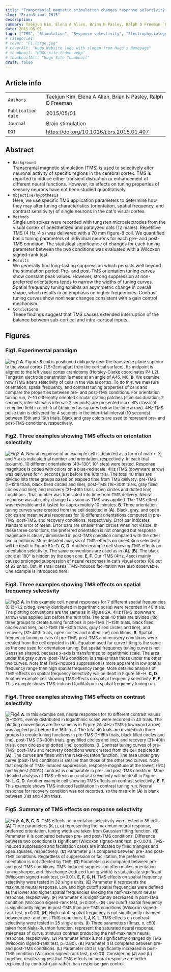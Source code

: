 ```yaml
---
title: "Transcranial magnetic stimulation changes response selectivity of neurons in the visual cortex"
slug: "BrainStimul_2015"
description: 
summary: Taekjun Kim, Elena A Allen, Brian N Pasley, Ralph D Freeman `Brain stimulation` 
date: 2015-05-01
tags: ["TMS", "Stimulation", "Response selectivity", "Electrophysiology", "Vision", "Neuroscience"]
# categories: 
# cover: "F1.large.jpg"
# coverAlt: "Hugo Website logo with slogan from Hugo's Homepage"
# thumbnail: "HUGO-site-thumb.webp"
# thumbnailAlt: "Hugo Site Thumbnail"
draft: false
---
```




## Article info
|                    |                                                             |
|--------------------|-------------------------------------------------------------|
| `Authors`          | Taekjun Kim, Elena A Allen, Brian N Pasley, Ralph D Freeman |
| `Publication date` | 2015/05/01                                                  |
| `Journal`          | Brain stimulation                                           |
| `DOI`              | https://doi.org/10.1016/j.brs.2015.01.407                   |


## Abstract
- `Background` <br>
Transcranial magnetic stimulation (TMS) is used to selectively alter neuronal activity of specific regions in the cerebral cortex. TMS is reported to induce either transient disruption or enhancement of different neural functions. However, its effects on tuning properties of sensory neurons have not been studied quantitatively.
- `Objective/hypothesis` <br>
Here, we use specific TMS application parameters to determine how they may alter tuning characteristics (orientation, spatial frequency, and contrast sensitivity) of single neurons in the cat's visual cortex.
- `Methods` <br>
Single unit spikes were recorded with tungsten microelectrodes from the visual cortex of anesthetized and paralyzed cats (12 males). Repetitive TMS (4 Hz, 4 s) was delivered with a 70 mm figure-8 coil. We quantified basic tuning parameters of individual neurons for each pre- and post-TMS condition. The statistical significance of changes for each tuning parameter between the two conditions was evaluated with a Wilcoxon signed-rank test.
- `Results` <br>
We generally find long-lasting suppression which persists well beyond the stimulation period. Pre- and post-TMS orientation tuning curves show constant peak values. However, strong suppression at non-preferred orientations tends to narrow the widths of tuning curves. Spatial frequency tuning exhibits an asymmetric change in overall shape, which results in an emphasis on higher frequencies. Contrast tuning curves show nonlinear changes consistent with a gain control mechanism.
- `Conclusions` <br>
These findings suggest that TMS causes extended interruption of the balance between sub-cortical and intra-cortical inputs.

## Figures
### Fig1. Experimental paradigm
![Fig1](Fig1.jpg)
<font size="2">
**A**. Figure-8 coil is positioned obliquely near the transverse plane superior to the visual cortex (1.5~2cm apart from the cortical surface). Its midpoint is aligned to the left visual cortex craniotomy (Horsley-Clarke coordinates P4 L2). Tungsten electrode penetration is made at an angle of A45, M0. **B**. We examine how rTMS alters selectivity of cells in the visual cortex. To do this, we measure orientation, spatial frequency, and contrast tuning properties of cells and compare the properties between pre- and post-TMS conditions. For orientation tuning run, 7~10 differently oriented circular grating patches (stimulus duration: 2 seconds, inter-stimulus interval: 2 seconds) are presented in a cell’s classical receptive field in each trial (depicted as squares below the time arrow). 4Hz TMS pulse train is delivered for 4 seconds in the inter-trial interval (10 seconds) between 15th and 16th trials. Black and gray colors are used to represent pre- and post-TMS conditions, respectively.
</font>

### Fig2. Three examples showing TMS effects on orientation selectivity
![Fig2](Fig2.jpg)
<font size="2">
**A**. Neural response of an example cell is depicted as a form of matrix. X- and Y-axis indicate trial number and orientation, respectively. In each trial (column), 10 different orientations (40~130°, 10° step) were tested. Response magnitude is coded with colors on a blue-red scale. 4Hz rTMS (downward arrow) was delivered for 4 seconds just before the 16th trial. The total 40 trials are divided into three groups based on elapsed time from TMS delivery: pre-TMS (1~15th trials, black filled circles and line), post-TMS (16~30th trials, gray filled circles and line), and recovery (31~40th trials, open circles and dotted line) conditions. Trial number was translated into time from TMS delivery. Neural response was abruptly changed as soon as TMS was applied. The TMS effect was reversible and it lasted for approximately 10 minutes. **B**. Three orientation tuning curves were created from the cell depicted in (**A**). Black, gray, and open circles are mean neural responses for 10 different orientations computed in pre-TMS, post-TMS, and recovery conditions, respectively. Error bar indicates standard error of mean. Error bars are smaller than circles when not visible. In these three conditions, the preferred orientation is not changed but response magnitude is clearly diminished in post-TMS condition compared with the other two conditions. More detailed analysis of TMS-effects on orientation selectivity will be dealt in Figure 5A~D. **C, D**. Another example cell showing TMS effects on orientation selectivity. The same conventions are used as in (**A**), (**B**). The black circle at 180° is hidden by the open one. **E, F**. Our rTMS (4Hz, 4sec) mainly caused prolonged suppression of neural responses in cat’s visual cortex (80 out of 92 units). But, in small cases, TMS-induced facilitation was also observable. One example is introduced here.
</font>

### Fig3. Three examples showing TMS effects on spatial frequency selectivity
![Fig3](Fig3.jpg)
<font size="2">
**A**. In this example cell, neural responses for 7 different spatial frequencies (0.13~1.2 c/deg, evenly distributed in logarithmic scale) were recorded in 40 trials. The plotting conventions are the same as in Figure 2A. 4Hz rTMS (downward arrow) was applied just before the 16th trial. The total 40 trials are divided into three groups to create tuning functions in pre-TMS (1~15th trials, black filled circles and line), post-TMS (16~30th trials, gray filled circles and line), and recovery (31~40th trials, open circles and dotted line) conditions. **B**. Spatial frequency tuning curves of pre-TMS, post-TMS and recovery conditions were created from the cell depicted in (**A**). Equation used for curve fitting is the same as the one used for orientation tuning. But spatial frequency tuning curve is not Gaussian shaped, because x-axis is transformed to logarithmic scale. The area under the gray curve (post-TMS condition) is smaller than those under the other two curves. Note that TMS-induced suppression is more apparent in low spatial frequency range than high spatial frequency range. More detailed analysis of TMS-effects on spatial frequency selectivity will be dealt in Figure 5E~H. **C, D**. Another example cell showing TMS effects on spatial frequency selectivity. **E, F**. This example shows TMS-induced facilitation in spatial frequency tuning run.
</font>

### Fig4. Three examples showing TMS effects on contrast selectivity
![Fig4](Fig4.jpg)
<font size="2">
**A**. In this example cell, neural responses for 10 different contrast values (5~100%, evenly distributed in logarithmic scale) were recorded in 40 trials. The plotting conventions are the same as in Figure 2A. 4Hz rTMS (downward arrow) was applied just before the 16th trial. The total 40 trials are divided into three groups to create tuning functions in pre-TMS (1~15th trials, black filled circles and line), post-TMS (16~30th trials, gray filled circles and line), and recovery (31~40th trials, open circles and dotted line) conditions. B. Contrast tuning curves of pre-TMS, post-TMS and recovery conditions were created from the cell depicted in (**A**). The curves are fitted with the Naka-Rushton function. The area under gray curve (post-TMS condition) is smaller than those of the other two curves. Note that despite of TMS-induced suppression, response magnitude at the lowest (5%) and highest (100%) contrast is comparable in pre- and post-TMS condition. More detailed analysis of TMS-effects on contrast selectivity will be dealt in Figure 5I~L. **C, D**. Another example cell showing TMS effects on contrast selectivity. **E. F**. This example shows TMS-induced facilitation in contrast tuning run. Neural response for recovery condition was not recorded, so the matrix in (**A**) is blank between 31st and 40th trials.
</font>

### Fig5. Summary of TMS effects on response selectivity
![Fig5](Fig5.jpg)
<font size="2">
**A, B, C, D**. TMS effects on orientation selectivity were tested in 35 cells. (**A**) Three parameters (K, μ, σ) representing the maximum neural response, preferred orientation, tuning width are taken from Gaussian fitting function. (**B**) Parameter K is compared between pre- and post-TMS conditions. Difference between two conditions is significant (Wilcoxon signed-rank test, p<0.001). TMS-induced suppression and facilitation cases are indicated by filled triangles and open squares, respectively. (**C**) Parameter μ is compared between pre- and post-TMS conditions. Regardless of suppression or facilitation, the preferred orientation is not affected by TMS. (**D**) Parameter σ is compared between pre- and post-TMS conditions. TMS-induced suppression often makes orientation tuning sharper, and this change (reduced tuning width) is statistically significant (Wilcoxon signed-rank test, p<0.01). **E, F, G, H**. TMS effects on spatial frequency selectivity were tested in 32 single units. (**E**) Parameter K represents the maximum neural response. Low and high cutoff spatial frequencies were defined as the lower and higher spatial frequencies evoking the half-maximum neural response, respectively. (**F**) Parameter K is significantly decreased in post-TMS condition (Wilcoxon signed-rank test, p<0.001). (**G**) Low cutoff spatial frequency is significantly higher in post-TMS than pre-TMS conditions (Wilcoxon signed-rank test, p<0.01). (**H**) High cutoff spatial frequency is not significantly changed between pre- and post-TMS conditions. **I, J, K, L**. TMS effects on contrast selectivity were tested in 25 single units. (**I**) Three parameters (Rmax, n, c50), taken from Naka-Rushton function, represent the saturated neural response, steepness of curve, stimulus contrast producing the half-maximum neural response, respectively. (**J**) Parameter Rmax is not significantly changed by TMS (Wilcoxon signed-rank test, p=0.80). (**K**) Parameter n is compared between pre- and post-TMS conditions. (**L**) Parameter c50 is significantly increased in post-TMS condition (Wilcoxon signed-rank test, p<0.01). Considering (**J**) and (**L**) together, results suggest that TMS effects on neural response are better explained by contrast-gain rather than response gain control.
</font>
